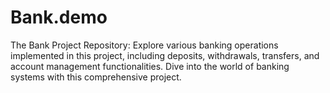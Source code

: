 # Bank.demo
The Bank Project Repository: Explore various banking operations implemented in this project, including deposits, withdrawals, transfers, and account management functionalities. Dive into the world of banking systems with this comprehensive project.
